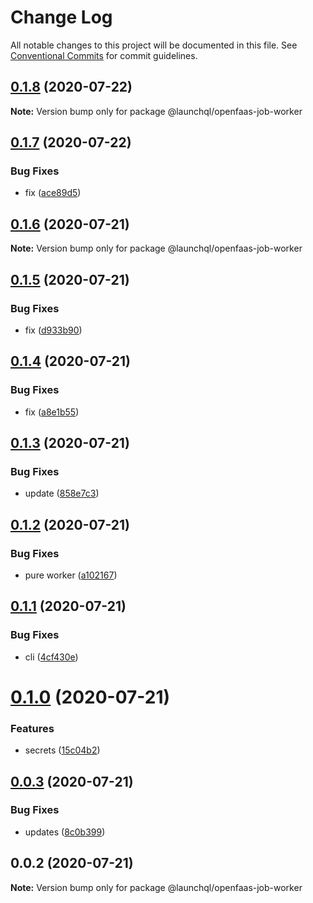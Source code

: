 # Change Log

All notable changes to this project will be documented in this file.
See [Conventional Commits](https://conventionalcommits.org) for commit guidelines.

## [0.1.8](https://github.com/launchql/jobs/compare/@launchql/openfaas-job-worker@0.1.7...@launchql/openfaas-job-worker@0.1.8) (2020-07-22)

**Note:** Version bump only for package @launchql/openfaas-job-worker





## [0.1.7](https://github.com/launchql/jobs/compare/@launchql/openfaas-job-worker@0.1.6...@launchql/openfaas-job-worker@0.1.7) (2020-07-22)


### Bug Fixes

* fix ([ace89d5](https://github.com/launchql/jobs/commit/ace89d55d03345a32c486632d831d03a79d63fba))





## [0.1.6](https://github.com/launchql/jobs/compare/@launchql/openfaas-job-worker@0.1.5...@launchql/openfaas-job-worker@0.1.6) (2020-07-21)

**Note:** Version bump only for package @launchql/openfaas-job-worker





## [0.1.5](https://github.com/launchql/jobs/compare/@launchql/openfaas-job-worker@0.1.4...@launchql/openfaas-job-worker@0.1.5) (2020-07-21)


### Bug Fixes

* fix ([d933b90](https://github.com/launchql/jobs/commit/d933b9040ea3fa562ee7d0cd81a4bd453476f843))





## [0.1.4](https://github.com/launchql/jobs/compare/@launchql/openfaas-job-worker@0.1.3...@launchql/openfaas-job-worker@0.1.4) (2020-07-21)


### Bug Fixes

* fix ([a8e1b55](https://github.com/launchql/jobs/commit/a8e1b554ab92373c8643fb74d2724ee3527e4710))





## [0.1.3](https://github.com/launchql/jobs/compare/@launchql/openfaas-job-worker@0.1.2...@launchql/openfaas-job-worker@0.1.3) (2020-07-21)


### Bug Fixes

* update ([858e7c3](https://github.com/launchql/jobs/commit/858e7c32b127be56163704d41cc372931f123a49))





## [0.1.2](https://github.com/launchql/jobs/compare/@launchql/openfaas-job-worker@0.1.1...@launchql/openfaas-job-worker@0.1.2) (2020-07-21)


### Bug Fixes

* pure worker ([a102167](https://github.com/launchql/jobs/commit/a10216743c1af102dfb2c9e970b3b4b6fa8a95da))





## [0.1.1](https://github.com/launchql/jobs/compare/@launchql/openfaas-job-worker@0.1.0...@launchql/openfaas-job-worker@0.1.1) (2020-07-21)


### Bug Fixes

* cli ([4cf430e](https://github.com/launchql/jobs/commit/4cf430e61ec12b488ad7b9123c554f8fc2ae303b))





# [0.1.0](https://github.com/launchql/jobs/compare/@launchql/openfaas-job-worker@0.0.3...@launchql/openfaas-job-worker@0.1.0) (2020-07-21)


### Features

* secrets ([15c04b2](https://github.com/launchql/jobs/commit/15c04b2b4f9d0697f213fc2454f66a154674efa0))





## [0.0.3](https://github.com/launchql/jobs/compare/@launchql/openfaas-job-worker@0.0.2...@launchql/openfaas-job-worker@0.0.3) (2020-07-21)


### Bug Fixes

* updates ([8c0b399](https://github.com/launchql/jobs/commit/8c0b39934cde0fc9331989fe7e522cd10d72167c))





## 0.0.2 (2020-07-21)

**Note:** Version bump only for package @launchql/openfaas-job-worker
